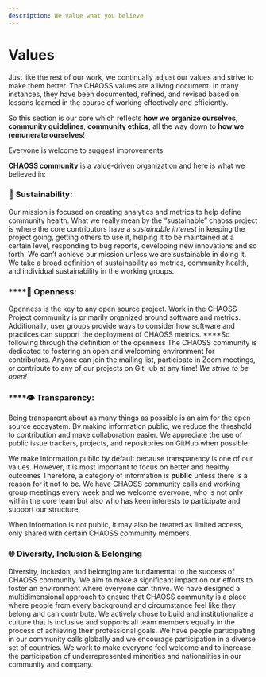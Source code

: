 ```yaml
---
description: We value what you believe
---
```


# Values

Just like the rest of our work, we continually adjust our values and strive to make them better. The CHAOSS values are a living document. In many instances, they have been documented, refined, and revised based on lessons learned in the course of working effectively and efficiently.

So this section is our core which reflects **how we organize ourselves**, **community guidelines**, **community ethics**, all the way down to **how we remunerate ourselves**!

Everyone is welcome to suggest improvements.

**CHAOSS community** is a value-driven organization and here is what we believed in:

### 🌱 **Sustainability:**

Our mission is focused on creating analytics and metrics to help define community health. What we really mean by the “sustainable” chaoss project is where the core contributors have a _sustainable interest_ in keeping the project going, getting others to use it, helping it to be maintained at a certain level, responding to bug reports, developing new innovations and so forth. We can’t achieve our mission unless we are sustainable in doing it. We take a broad definition of sustainability as metrics, community health, and individual sustainability in the working groups.

### \*\*\*\*👐 **Openness:**

Openness is the key to any open source project. Work in the CHAOSS Project community is primarily organized around software and metrics. Additionally, user groups provide ways to consider how software and practices can support the deployment of CHAOSS metrics. ****So following through the definition of the openness The CHAOSS community is dedicated to fostering an open and welcoming environment for contributors. Anyone can join the mailing list, participate in Zoom meetings, or contribute to any of our projects on GitHub at any time! _We strive to be open!_

### \*\*\*\*👁 **Transparency:**

Being transparent about as many things as possible is an aim for the open source ecosystem. By making information public, we reduce the threshold to contribution and make collaboration easier. We appreciate the use of public issue trackers, projects, and repositories on GitHub when possible.

We make information public by default because transparency is one of our values. However, it is most important to focus on better and healthy outcomes Therefore, a category of information is **public** unless there is a reason for it not to be. We have CHAOSS community calls and working group meetings every week and we welcome everyone, who is not only within the core team but also who has keen interests to participate and support our structure. 

When information is not public, it may also be treated as limited access, only shared with certain CHAOSS community members.

### 🌐 Diversity, Inclusion & Belonging

 Diversity, inclusion, and belonging are fundamental to the success of CHAOSS community. We aim to make a significant impact on our efforts to foster an environment where everyone can thrive. We have designed a multidimensional approach to ensure that CHAOSS community is a place where people from every background and circumstance feel like they belong and can contribute. We actively chose to build and institutionalize a culture that is inclusive and supports all team members equally in the process of achieving their professional goals. We have people participating in our community calls globally and we encourage participation in a diverse set of countries. We work to make everyone feel welcome and to increase the participation of underrepresented minorities and nationalities in our community and company.

